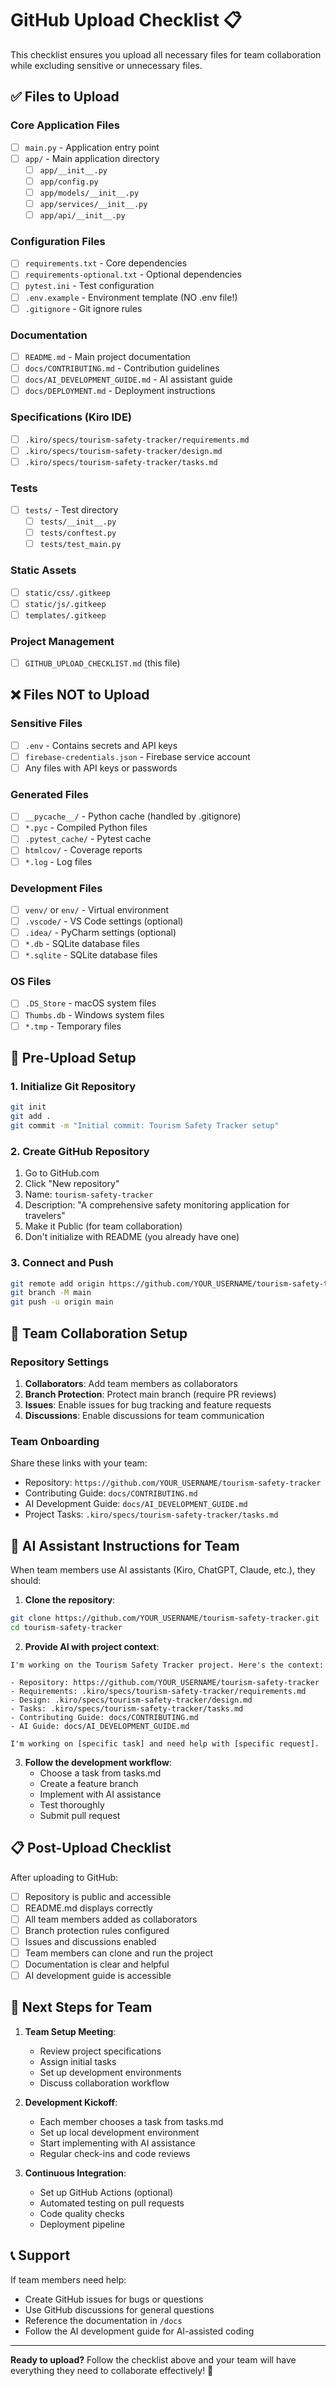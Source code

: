 # GitHub Upload Checklist 📋

This checklist ensures you upload all necessary files for team collaboration while excluding sensitive or unnecessary files.

## ✅ Files to Upload

### Core Application Files
- [ ] `main.py` - Application entry point
- [ ] `app/` - Main application directory
  - [ ] `app/__init__.py`
  - [ ] `app/config.py`
  - [ ] `app/models/__init__.py`
  - [ ] `app/services/__init__.py`
  - [ ] `app/api/__init__.py`

### Configuration Files
- [ ] `requirements.txt` - Core dependencies
- [ ] `requirements-optional.txt` - Optional dependencies
- [ ] `pytest.ini` - Test configuration
- [ ] `.env.example` - Environment template (NO .env file!)
- [ ] `.gitignore` - Git ignore rules

### Documentation
- [ ] `README.md` - Main project documentation
- [ ] `docs/CONTRIBUTING.md` - Contribution guidelines
- [ ] `docs/AI_DEVELOPMENT_GUIDE.md` - AI assistant guide
- [ ] `docs/DEPLOYMENT.md` - Deployment instructions

### Specifications (Kiro IDE)
- [ ] `.kiro/specs/tourism-safety-tracker/requirements.md`
- [ ] `.kiro/specs/tourism-safety-tracker/design.md`
- [ ] `.kiro/specs/tourism-safety-tracker/tasks.md`

### Tests
- [ ] `tests/` - Test directory
  - [ ] `tests/__init__.py`
  - [ ] `tests/conftest.py`
  - [ ] `tests/test_main.py`

### Static Assets
- [ ] `static/css/.gitkeep`
- [ ] `static/js/.gitkeep`
- [ ] `templates/.gitkeep`

### Project Management
- [ ] `GITHUB_UPLOAD_CHECKLIST.md` (this file)

## ❌ Files NOT to Upload

### Sensitive Files
- [ ] `.env` - Contains secrets and API keys
- [ ] `firebase-credentials.json` - Firebase service account
- [ ] Any files with API keys or passwords

### Generated Files
- [ ] `__pycache__/` - Python cache (handled by .gitignore)
- [ ] `*.pyc` - Compiled Python files
- [ ] `.pytest_cache/` - Pytest cache
- [ ] `htmlcov/` - Coverage reports
- [ ] `*.log` - Log files

### Development Files
- [ ] `venv/` or `env/` - Virtual environment
- [ ] `.vscode/` - VS Code settings (optional)
- [ ] `.idea/` - PyCharm settings (optional)
- [ ] `*.db` - SQLite database files
- [ ] `*.sqlite` - SQLite database files

### OS Files
- [ ] `.DS_Store` - macOS system files
- [ ] `Thumbs.db` - Windows system files
- [ ] `*.tmp` - Temporary files

## 🔧 Pre-Upload Setup

### 1. Initialize Git Repository
```bash
git init
git add .
git commit -m "Initial commit: Tourism Safety Tracker setup"
```

### 2. Create GitHub Repository
1. Go to GitHub.com
2. Click "New repository"
3. Name: `tourism-safety-tracker`
4. Description: "A comprehensive safety monitoring application for travelers"
5. Make it Public (for team collaboration)
6. Don't initialize with README (you already have one)

### 3. Connect and Push
```bash
git remote add origin https://github.com/YOUR_USERNAME/tourism-safety-tracker.git
git branch -M main
git push -u origin main
```

## 👥 Team Collaboration Setup

### Repository Settings
1. **Collaborators**: Add team members as collaborators
2. **Branch Protection**: Protect main branch (require PR reviews)
3. **Issues**: Enable issues for bug tracking and feature requests
4. **Discussions**: Enable discussions for team communication

### Team Onboarding
Share these links with your team:
- Repository: `https://github.com/YOUR_USERNAME/tourism-safety-tracker`
- Contributing Guide: `docs/CONTRIBUTING.md`
- AI Development Guide: `docs/AI_DEVELOPMENT_GUIDE.md`
- Project Tasks: `.kiro/specs/tourism-safety-tracker/tasks.md`

## 🤖 AI Assistant Instructions for Team

When team members use AI assistants (Kiro, ChatGPT, Claude, etc.), they should:

1. **Clone the repository**:
```bash
git clone https://github.com/YOUR_USERNAME/tourism-safety-tracker.git
cd tourism-safety-tracker
```

2. **Provide AI with project context**:
```
I'm working on the Tourism Safety Tracker project. Here's the context:

- Repository: https://github.com/YOUR_USERNAME/tourism-safety-tracker
- Requirements: .kiro/specs/tourism-safety-tracker/requirements.md
- Design: .kiro/specs/tourism-safety-tracker/design.md
- Tasks: .kiro/specs/tourism-safety-tracker/tasks.md
- Contributing Guide: docs/CONTRIBUTING.md
- AI Guide: docs/AI_DEVELOPMENT_GUIDE.md

I'm working on [specific task] and need help with [specific request].
```

3. **Follow the development workflow**:
   - Choose a task from tasks.md
   - Create a feature branch
   - Implement with AI assistance
   - Test thoroughly
   - Submit pull request

## 📋 Post-Upload Checklist

After uploading to GitHub:

- [ ] Repository is public and accessible
- [ ] README.md displays correctly
- [ ] All team members added as collaborators
- [ ] Branch protection rules configured
- [ ] Issues and discussions enabled
- [ ] Team members can clone and run the project
- [ ] Documentation is clear and helpful
- [ ] AI development guide is accessible

## 🚀 Next Steps for Team

1. **Team Setup Meeting**:
   - Review project specifications
   - Assign initial tasks
   - Set up development environments
   - Discuss collaboration workflow

2. **Development Kickoff**:
   - Each member chooses a task from tasks.md
   - Set up local development environment
   - Start implementing with AI assistance
   - Regular check-ins and code reviews

3. **Continuous Integration**:
   - Set up GitHub Actions (optional)
   - Automated testing on pull requests
   - Code quality checks
   - Deployment pipeline

## 📞 Support

If team members need help:
- Create GitHub issues for bugs or questions
- Use GitHub discussions for general questions
- Reference the documentation in `/docs`
- Follow the AI development guide for AI-assisted coding

---

**Ready to upload?** Follow the checklist above and your team will have everything they need to collaborate effectively! 🎉